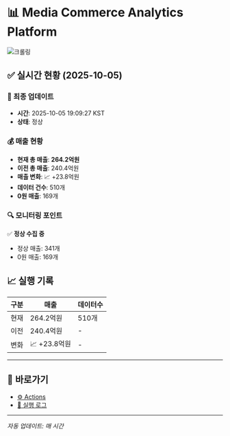 # 📊 Media Commerce Analytics Platform

![크롤링](https://img.shields.io/badge/크롤링-정상-green)

## ✅ 실시간 현황 (2025-10-05)

### 📍 최종 업데이트
- **시간**: 2025-10-05 19:09:27 KST
- **상태**: 정상

### 💰 매출 현황
- **현재 총 매출**: **264.2억원**
- **이전 총 매출**: 240.4억원
- **매출 변화**: 📈 +23.8억원
- **데이터 건수**: 510개
- **0원 매출**: 169개

### 🔍 모니터링 포인트

✅ **정상 수집 중**
- 정상 매출: 341개
- 0원 매출: 169개


## 📈 실행 기록

| 구분 | 매출 | 데이터수 |
|------|------|----------|
| 현재 | 264.2억원 | 510개 |
| 이전 | 240.4억원 | - |
| 변화 | 📈 +23.8억원 | - |

---

## 🔗 바로가기

- [⚙️ Actions](../../actions)
- [📝 실행 로그](../../actions/workflows/daily_scraping.yml)

---

*자동 업데이트: 매 시간*
